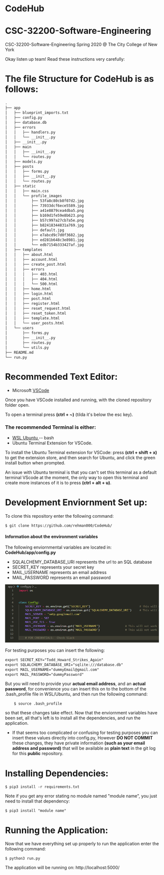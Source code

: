 # CodeHub

# CSC-32200-Software-Engineering
CSC-32200-Software-Engineering Spring 2020 @ The City College of New York 

Okay listen up team! Read these instructions very carefully:

# The file Structure for CodeHub is as follows:

``` 
.
├── app
│   ├── blueprint_imports.txt
│   ├── config.py
│   ├── database.db
│   ├── errors
│   │   ├── handlers.py
│   │   └── __init__.py
│   ├── __init__.py
│   ├── main
│   │   ├── __init__.py
│   │   └── routes.py
│   ├── models.py
│   ├── posts
│   │   ├── forms.py
│   │   ├── __init__.py
│   │   └── routes.py
│   ├── static
│   │   ├── main.css
│   │   └── profile_images
│   │       ├── 53fa8c80cb8f07d2.jpg
│   │       ├── 73933dcf6ece5589.jpg
│   │       ├── a41e8879cea4dba5.png
│   │       ├── b169d1fe59e8b623.png
│   │       ├── b57c997a27cb7a5e.png
│   │       ├── b82418344831a769.jpg
│   │       ├── default.jpg
│   │       ├── e7abcd9c7d0f3682.jpg
│   │       ├── ed281b648c3e8981.jpg
│   │       └── edb7154b333427af.jpg
│   ├── templates
│   │   ├── about.html
│   │   ├── account.html
│   │   ├── create_post.html
│   │   ├── errors
│   │   │   ├── 403.html
│   │   │   ├── 404.html
│   │   │   └── 500.html
│   │   ├── home.html
│   │   ├── login.html
│   │   ├── post.html
│   │   ├── register.html
│   │   ├── reset_request.html
│   │   ├── reset_token.html
│   │   ├── template.html
│   │   └── user_posts.html
│   └── users
│       ├── forms.py
│       ├── __init__.py
│       ├── routes.py
│       └── utils.py
├── README.md
└── run.py

```

# Recommended Text Editor: 
- Microsoft <a href="https://code.visualstudio.com/download">VSCode</a>

Once you have VSCode installed and running, with the cloned repository folder open. 

To open a terminal press <b>(ctrl + ~)</b> (tilda it's below the esc key). 

### The recommended Terminal is either: 
- <a href="https://www.microsoft.com/en-us/p/ubuntu/9nblggh4msv6?activetab=pivot:overviewtab"> WSL Ubuntu </a> -- bash
- Ubuntu Terminal Extension for VSCode. 

To install the Ubuntu Terminal extension for VSCode: press <b>(ctrl + shift + x)</b> to get the extension store, and then search for Ubuntu, and click the green install button when prompted. 

An issue with Ubuntu terminal is that you can't set this terminal as a default terminal VScode at the moment, the only way to open this terminal and create more instances of it is to press <b>(ctrl + alt + u)</b>.

# Development Enviornment Set up:
To clone this repository enter the following command: 

    $ git clone https://github.com/rehman000/CodeHub/

#### Information about the environment variables
The following enviornmental variables are located in: <b>CodeHub/app/config.py</b>

* SQLALCHEMY_DATABASE_URI represents the url to an SQL database
* SECRET_KEY represents your secret key
* MAIL_USERNAME represents an email address
* MAIL_PASSWORD represents an email password

<img src="Config.png" >

For testing purposes you can insert the following: 

```
export SECRET_KEY="Todd_Howard_Strikes_Again"
export SQLALCHEMY_DATABASE_URI="sqlite:///database.db"
export MAIL_USERNAME="dummyEmail@gmail.com"
export MAIL_PASSWORD="dummyPassword"
```

But you will need to provide your <b>actual email address</b>, and an <b>actual password</b>, for convenience you can insert this on to the bottom of the .bash_profile file in WSL/Ubuntu, and then run the following command:  

        $ source .bash_profile

so that these changes take effect. Now that the enviornment variables have been set, all that's left is to install all the dependencies, and run the application. 

- If that seems too complicated or confusing for testing purposes you can insert these values directly into config.py, However <b>DO NOT COMMIT</b> these changes, they have private information <b>(such as your email address and password)</b> that will be available as <b>plain text</b> in the git log for this <b>public</b> repository. 

# Installing Dependencies: 

    $ pip3 install -r requirements.txt
    
Note if you get any error stating no module named "module name", you just need to install that dependency:

    $ pip3 install "module name"

# Running the Application:

Now that we have everything set up properly to run the application enter the following command:

    $ python3 run.py

The application will be running on:     http://localhost:5000/ 
